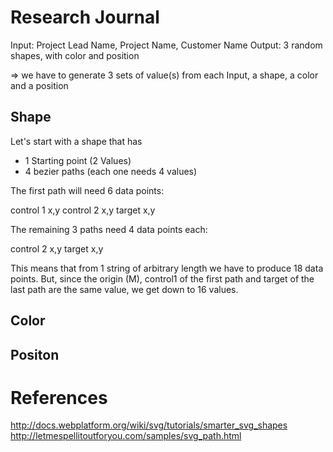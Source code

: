# Research Journal

Input: Project Lead Name, Project Name, Customer Name
Output: 3 random shapes, with color and position

=> we have to generate 3 sets of value(s) from each Input, a shape, a
color and a position


## Shape

Let's start with a shape that has
  - 1 Starting point (2 Values)
  - 4 bezier paths (each one needs 4 values)

The first path will need 6 data points:

  control 1 x,y
  control 2 x,y
  target x,y

The remaining 3 paths need 4 data points each:

  control 2 x,y
  target x,y

This means that from 1 string of arbitrary length we have to produce 18
data points. But, since the origin (M), control1 of the first path and
target of the last path are the same value, we get down to 16 values.

## Color

## Positon


# References

http://docs.webplatform.org/wiki/svg/tutorials/smarter_svg_shapes
http://letmespellitoutforyou.com/samples/svg_path.html
